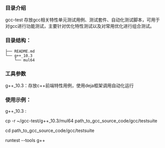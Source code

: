 ### 目录介绍

gcc-test 存放gcc相关特性单元测试用例、测试套件、自动化测试脚本，可用于对gcc进行功能测试，主要针对优化特性测试以及对常用优化进行组合测试。

### 目录结构：

```
├── README.md 
└── g++_10.3 
    └── mul64

```

### 工具参数

g++_10.3：存放c++前端特性用例，使用deja框架调用自动化运行

### 使用示例：

g++_10.3 :

cp -r ~/gcc-test/g++_10.3/mul64  path_to_gcc_source_code/gcc/testsuite

cd path_to_gcc_source_code/gcc/testsuite

runtest --tools g++